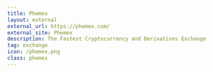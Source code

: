 ```yaml
---
title: Phemex
layout: external
external_url: https://phemex.com/
external_site: Phemex
description: The Fastest Cryptocurrency and Derivatives Exchange
tag: exchange
icon: /phemex.png
class: phemex
---
```

